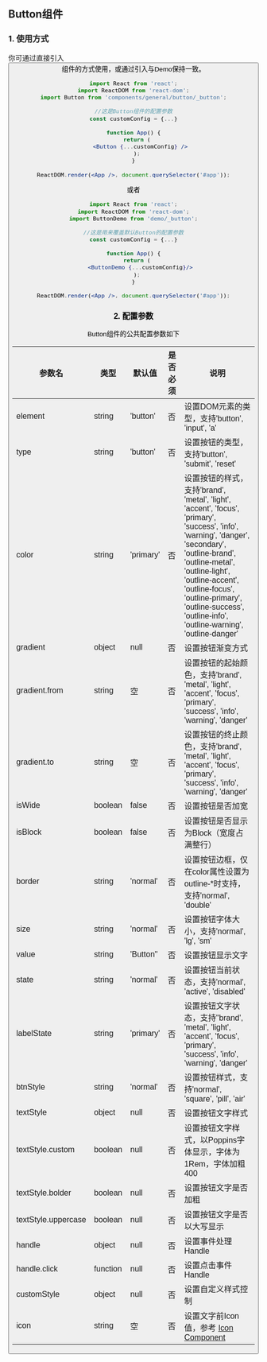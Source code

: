 ## Button组件

### 1. 使用方式

你可通过直接引入<Button />组件的方式使用，或通过引入<ButtonDemo />与Demo保持一致。

```jsx
import React from 'react';
import ReactDOM from 'react-dom';
import Button from 'components/general/button/_button';

//这是Button组件的配置参数
const customConfig = {...}

function App() {
  return (
    <Button {...customConfig} />
  );
}

ReactDOM.render(<App />, document.querySelector('#app'));
```

或者

```jsx
import React from 'react';
import ReactDOM from 'react-dom';
import ButtonDemo from 'demo/_button';

//这是用来覆盖默认Button的配置参数
const customConfig = {...}

function App() {
  return (
    <ButtonDemo {...customConfig}/>
  );
}

ReactDOM.render(<App />, document.querySelector('#app'));
```

### 2. 配置参数

Button组件的公共配置参数如下

| 参数名 | 类型 | 默认值 | 是否必须 | 说明 |
| ---- |---- | ---- | ---- | ----- |
| element | string | 'button' | 否 | 设置DOM元素的类型，支持'button', 'input', 'a'
| type | string | 'button' | 否 | 设置按钮的类型，支持'button', 'submit', 'reset'
| color | string | 'primary' | 否 | 设置按钮的样式，支持'brand', 'metal', 'light', 'accent', 'focus', 'primary', 'success', 'info', 'warning', 'danger', 'secondary', 'outline-brand', 'outline-metal', 'outline-light', 'outline-accent', 'outline-focus', 'outline-primary', 'outline-success', 'outline-info', 'outline-warning', 'outline-danger'
| gradient | object | null | 否 | 设置按钮渐变方式
| gradient.from | string | 空 | 否 | 设置按钮的起始颜色，支持'brand', 'metal', 'light', 'accent', 'focus', 'primary', 'success', 'info', 'warning', 'danger'
| gradient.to | string | 空 | 否 | 设置按钮的终止颜色，支持'brand', 'metal', 'light', 'accent', 'focus', 'primary', 'success', 'info', 'warning', 'danger'
| isWide | boolean | false | 否 | 设置按钮是否加宽
| isBlock | boolean | false | 否 | 设置按钮是否显示为Block（宽度占满整行）
| border | string | 'normal' | 否 | 设置按钮边框，仅在color属性设置为outline-*时支持，支持'normal', 'double'
| size | string | 'normal' | 否 | 设置按钮字体大小，支持'normal', 'lg', 'sm'
| value | string | 'Button'' | 否 | 设置按钮显示文字
| state | string | 'normal' | 否 | 设置按钮当前状态，支持'normal', 'active', 'disabled'
| labelState | string | 'primary' | 否 | 设置按钮文字状态，支持''brand', 'metal', 'light', 'accent', 'focus', 'primary', 'success', 'info', 'warning', 'danger'
| btnStyle | string | 'normal' | 否 | 设置按钮样式，支持'normal', 'square', 'pill', 'air'
| textStyle | object | null | 否 | 设置按钮文字样式
| textStyle.custom | boolean | null | 否 | 设置按钮文字样式，以Poppins字体显示，字体为1Rem，字体加粗400
| textStyle.bolder | boolean | null | 否 | 设置按钮文字是否加粗
| textStyle.uppercase | boolean | null | 否 | 设置按钮文字是否以大写显示
| handle | object | null | 否 | 设置事件处理Handle
| handle.click | function | null | 否 | 设置点击事件Handle
| customStyle | object | null | 否 | 设置自定义样式控制
| icon | string | 空 | 否 | 设置文字前Icon值，参考 [Icon Component](./_icon.md)





